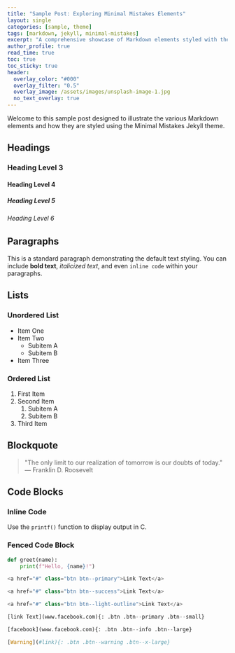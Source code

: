 ```yaml
---
title: "Sample Post: Exploring Minimal Mistakes Elements"
layout: single
categories: [sample, theme]
tags: [markdown, jekyll, minimal-mistakes]
excerpt: "A comprehensive showcase of Markdown elements styled with the Minimal Mistakes Jekyll theme."
author_profile: true
read_time: true
toc: true
toc_sticky: true
header:
  overlay_color: "#000"
  overlay_filter: "0.5"
  overlay_image: /assets/images/unsplash-image-1.jpg
  no_text_overlay: true
---
```


Welcome to this sample post designed to illustrate the various Markdown elements and how they are styled using the Minimal Mistakes Jekyll theme.

## Headings

### Heading Level 3

#### Heading Level 4

##### Heading Level 5

###### Heading Level 6

## Paragraphs

This is a standard paragraph demonstrating the default text styling. You can include **bold text**, *italicized text*, and even `inline code` within your paragraphs.

## Lists

### Unordered List

- Item One
- Item Two
  - Subitem A
  - Subitem B
- Item Three

### Ordered List

1. First Item
2. Second Item
   1. Subitem A
   2. Subitem B
3. Third Item

## Blockquote

> "The only limit to our realization of tomorrow is our doubts of today."  
> — Franklin D. Roosevelt

## Code Blocks

### Inline Code

Use the `printf()` function to display output in C.

### Fenced Code Block

```python
def greet(name):
    print(f"Hello, {name}!")

<a href="#" class="btn btn--primary">Link Text</a>

<a href="#" class="btn btn--success">Link Text</a>

<a href="#" class="btn btn--light-outline">Link Text</a>

[link Text](www.facebook.com){: .btn .btn--primary .btn--small}

[facebook](www.facebook.com){: .btn .btn--info .btn--large}

[Warning](#link){: .btn .btn--warning .btn--x-large}
